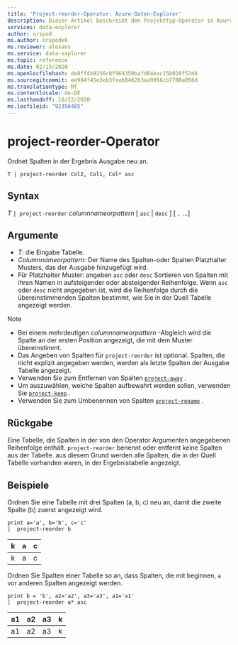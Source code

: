 ```yaml
---
title: 'Project-reorder-Operator: Azure-Daten-Explorer'
description: Dieser Artikel beschreibt den Projekttyp-Operator in Azure Daten-Explorer.
services: data-explorer
author: orspod
ms.author: orspodek
ms.reviewer: alexans
ms.service: data-explorer
ms.topic: reference
ms.date: 02/13/2020
ms.openlocfilehash: de8ff4b9256c8f964350bafd64eac15b028f53d4
ms.sourcegitcommit: ee904f45e3eb3feab046263aa9956cb7780a056d
ms.translationtype: MT
ms.contentlocale: de-DE
ms.lasthandoff: 10/22/2020
ms.locfileid: "92356485"
---
```

# <a name="project-reorder-operator"></a>project-reorder-Operator

Ordnet Spalten in der Ergebnis Ausgabe neu an.

```kusto
T | project-reorder Col2, Col1, Col* asc
```

## <a name="syntax"></a>Syntax

*T* `| project-reorder` *columnnameorpattern* [ `asc` | `desc` ] [ `,` ...]

## <a name="arguments"></a>Argumente

* *T*: die Eingabe Tabelle.
* *Columnnameorpattern:* Der Name des Spalten-oder Spalten Platzhalter Musters, das der Ausgabe hinzugefügt wird.
* Für Platzhalter Muster: angeben `asc` oder `desc` Sortieren von Spalten mit ihren Namen in aufsteigender oder absteigender Reihenfolge. Wenn `asc` oder `desc` nicht angegeben ist, wird die Reihenfolge durch die übereinstimmenden Spalten bestimmt, wie Sie in der Quell Tabelle angezeigt werden.

> [!NOTE]
> * Bei einem mehrdeutigen *columnnameorpattern* -Abgleich wird die Spalte an der ersten Position angezeigt, die mit dem Muster übereinstimmt.
> * Das Angeben von Spalten für `project-reorder` ist optional. Spalten, die nicht explizit angegeben werden, werden als letzte Spalten der Ausgabe Tabelle angezeigt.
> * Verwenden Sie zum Entfernen von Spalten [`project-away`](projectawayoperator.md) .
> * Um auszuwählen, welche Spalten aufbewahrt werden sollen, verwenden Sie [`project-keep`](project-keep-operator.md) .
> * Verwenden Sie zum Umbenennen von Spalten [`project-rename`](projectrenameoperator.md) .

## <a name="returns"></a>Rückgabe

Eine Tabelle, die Spalten in der von den Operator Argumenten angegebenen Reihenfolge enthält. `project-reorder` benennt oder entfernt keine Spalten aus der Tabelle. aus diesem Grund werden alle Spalten, die in der Quell Tabelle vorhanden waren, in der Ergebnistabelle angezeigt.

## <a name="examples"></a>Beispiele

Ordnen Sie eine Tabelle mit drei Spalten (a, b, c) neu an, damit die zweite Spalte (b) zuerst angezeigt wird.

<!-- csl: https://help.kusto.windows.net/Samples -->
```kusto
print a='a', b='b', c='c'
|  project-reorder b
```

|k|a|c|
|---|---|---|
|k|a|c|

Ordnen Sie Spalten einer Tabelle so an, dass Spalten, die mit beginnen, `a` vor anderen Spalten angezeigt werden.

<!-- csl: https://help.kusto.windows.net/Samples -->
```kusto
print b = 'b', a2='a2', a3='a3', a1='a1'
|  project-reorder a* asc
```

|a1|a2|a3|k|
|---|---|---|---|
|a1|a2|a3|k|
